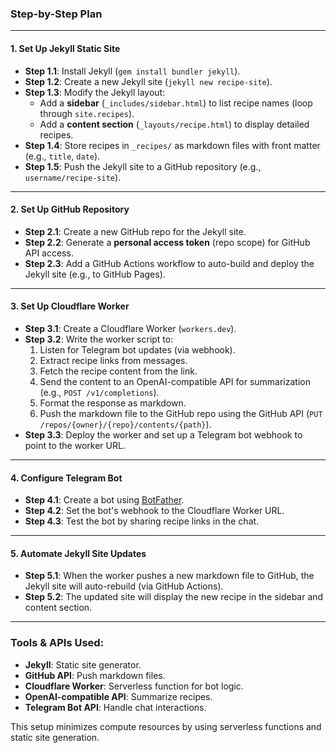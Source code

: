 ### Step-by-Step Plan

---

#### **1. Set Up Jekyll Static Site**
- **Step 1.1**: Install Jekyll (`gem install bundler jekyll`).  
- **Step 1.2**: Create a new Jekyll site (`jekyll new recipe-site`).  
- **Step 1.3**: Modify the Jekyll layout:  
  - Add a **sidebar** (`_includes/sidebar.html`) to list recipe names (loop through `site.recipes`).  
  - Add a **content section** (`_layouts/recipe.html`) to display detailed recipes.  
- **Step 1.4**: Store recipes in `_recipes/` as markdown files with front matter (e.g., `title`, `date`).  
- **Step 1.5**: Push the Jekyll site to a GitHub repository (e.g., `username/recipe-site`).

---

#### **2. Set Up GitHub Repository**
- **Step 2.1**: Create a new GitHub repo for the Jekyll site.  
- **Step 2.2**: Generate a **personal access token** (repo scope) for GitHub API access.  
- **Step 2.3**: Add a GitHub Actions workflow to auto-build and deploy the Jekyll site (e.g., to GitHub Pages).

---

#### **3. Set Up Cloudflare Worker**
- **Step 3.1**: Create a Cloudflare Worker (`workers.dev`).  
- **Step 3.2**: Write the worker script to:  
  1. Listen for Telegram bot updates (via webhook).  
  2. Extract recipe links from messages.  
  3. Fetch the recipe content from the link.  
  4. Send the content to an OpenAI-compatible API for summarization (e.g., `POST /v1/completions`).  
  5. Format the response as markdown.  
  6. Push the markdown file to the GitHub repo using the GitHub API (`PUT /repos/{owner}/{repo}/contents/{path}`).  
- **Step 3.3**: Deploy the worker and set up a Telegram bot webhook to point to the worker URL.

---

#### **4. Configure Telegram Bot**
- **Step 4.1**: Create a bot using [BotFather](https://core.telegram.org/bots#botfather).  
- **Step 4.2**: Set the bot's webhook to the Cloudflare Worker URL.  
- **Step 4.3**: Test the bot by sharing recipe links in the chat.

---

#### **5. Automate Jekyll Site Updates**
- **Step 5.1**: When the worker pushes a new markdown file to GitHub, the Jekyll site will auto-rebuild (via GitHub Actions).  
- **Step 5.2**: The updated site will display the new recipe in the sidebar and content section.

---

### Tools & APIs Used:
- **Jekyll**: Static site generator.  
- **GitHub API**: Push markdown files.  
- **Cloudflare Worker**: Serverless function for bot logic.  
- **OpenAI-compatible API**: Summarize recipes.  
- **Telegram Bot API**: Handle chat interactions.  

This setup minimizes compute resources by using serverless functions and static site generation.